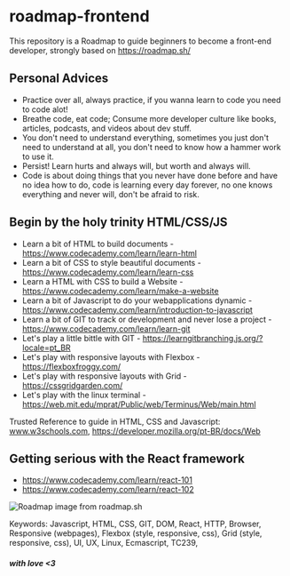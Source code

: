 # roadmap-frontend

This repository is a Roadmap to guide beginners to become a front-end developer, strongly based on https://roadmap.sh/

## Personal Advices

- Practice over all, always practice, if you wanna learn to code you need to code alot!
- Breathe code, eat code; Consume more developer culture like books, articles, podcasts, and videos about dev stuff.
- You don't need to understand everything, sometimes you just don't need to understand at all, you don't need to know how a hammer work to use it.
- Persist! Learn hurts and always will, but worth and always will.
- Code is about doing things that you never have done before and have no idea how to do, code is learning every day forever, no one knows everything and never will, don't be afraid to risk.


## Begin by the holy trinity HTML/CSS/JS

- Learn a bit of HTML to build documents - https://www.codecademy.com/learn/learn-html
- Learn a bit of CSS to style beautiful documents - https://www.codecademy.com/learn/learn-css
- Learn a HTML with CSS to build a Website - https://www.codecademy.com/learn/make-a-website
- Learn a bit of Javascript to do your webapplications dynamic - https://www.codecademy.com/learn/introduction-to-javascript
- Learn a bit of GIT to track or development and never lose a project - https://www.codecademy.com/learn/learn-git
- Let's play a little bittle with GIT - https://learngitbranching.js.org/?locale=pt_BR
- Let's play with responsive layouts with Flexbox - https://flexboxfroggy.com/
- Let's play with responsive layouts with Grid - https://cssgridgarden.com/
- Let's play with the linux terminal - https://web.mit.edu/mprat/Public/web/Terminus/Web/main.html


Trusted Reference to guide in HTML, CSS and Javascript:
www.w3schools.com, https://developer.mozilla.org/pt-BR/docs/Web

## Getting serious with the React framework

- https://www.codecademy.com/learn/react-101
- https://www.codecademy.com/learn/react-102


![Roadmap image from roadmap.sh](https://roadmap.sh/roadmaps/frontend.png)

Keywords: Javascript, HTML, CSS, GIT, DOM, React, HTTP, Browser, Responsive (webpages), Flexbox (style, responsive, css), Grid (style, responsive, css), UI, UX, Linux, Ecmascript, TC239, 



##### with love <3 
